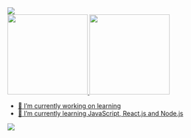 
<img src="https://i.imgur.com/KUQ5oEA.gif"/>
<div class="main">
  <a href="https://github.com/dionisiofernandes">
  <img height="180em"  src="https://github-readme-stats.vercel.app/api?username=dionisiofernandes&show_icons=true&theme=dark&include_all_commits=true&count_private=true"/>
  <img height="180em" src="https://github-readme-stats.vercel.app/api/top-langs/?username=dionisiofernandes&layout=compact&langs_count=7&theme=dark"/>
 
</div>



- 🔭 I’m currently working on learning
- 🌱 I’m currently learning JavaScript, React.js and Node.js

![](https://komarev.com/ghpvc/?username=dionisiofernandes&color=green)
